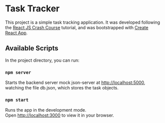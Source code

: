 # Task Tracker

This project is a simple task tracking application. It was developed following the [React JS Crash Course](https://www.youtube.com/watch?v=w7ejDZ8SWv8) tutorial, and was bootstrapped with [Create React App](https://github.com/facebook/create-react-app).

## Available Scripts

In the project directory, you can run:

### `npm server`

Starts the backend server mock json-server at [http://localhost:5000](http://localhost:5000), watching the file db.json, which stores the task objects.

### `npm start`

Runs the app in the development mode.\
Open [http://localhost:3000](http://localhost:3000) to view it in your browser.